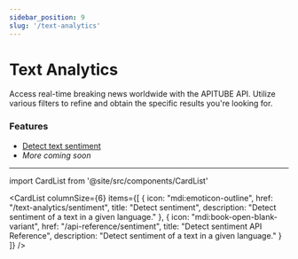 ```yaml
---
sidebar_position: 9
slug: '/text-analytics'
---
```


# Text Analytics

Access real-time breaking news worldwide with the APITUBE API. Utilize various filters to refine and obtain the specific results you're looking for.

### Features

- [Detect text sentiment](/text-analytics/sentiment)
- *More coming soon*

---

import CardList from '@site/src/components/CardList'

<CardList
columnSize={6}
items={[
{
icon: "mdi:emoticon-outline",
href: "/text-analytics/sentiment",
title: "Detect sentiment",
description: "Detect sentiment of a text in a given language."
},
{
icon: "mdi:book-open-blank-variant",
href: "/api-reference/sentiment",
title: "Detect sentiment API Reference",
description: "Detect sentiment of a text in a given language."
}
]}
/>

